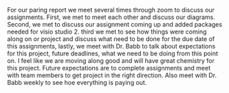 For our paring report we meet several times through zoom to discuss our assignments. First, we met to meet each other and discuss our diagrams. Second, we met to discuss our assignment coming up and added packages needed for visio studio 2. third we met to see how things were coming along on or project and discuss what need to be done for the due date of this assignments, lastly, we meet with Dr. Babb to talk about expectations for this project, future deadlines, what we need to be doing from this point on.
I feel like we are moving along good and will have great chemistry for this project.
Future expectations are to complete assignments and meet with team members to get project in the right direction. Also meet with Dr. Babb weekly to see hoe everything is paying out.
